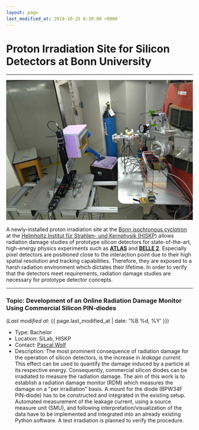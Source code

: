 ```yaml
---
layout: page
last_modified_at: 2019-10-25 8:30:00 +0000
---
```


# Proton Irradiation Site for Silicon Detectors at Bonn University

***

![Irradiation site at Bonn isochronous cyclotron](/imgs/irrad_setup_w_cooling.jpg)

A newly-installed proton irradiation site at the [Bonn isochronous cyclotron](https://www.zyklotron.hiskp.uni-bonn.de/zyklo_e/index.html) at the [Helmholtz Institut für Strahlen- und Kernphysik (HISKP)](https://www.hiskp.uni-bonn.de/) allows radiation damage studies of prototype silicon detectors for state-of-the-art, high-energy physics experiments such as [**ATLAS**](https://atlas.cern/) and [**BELLE 2**](https://www.belle2.org/). Especially pixel detectors are positioned close to the interaction point due to their high spatial resolution and tracking capabilities. Therefore, they are exposed to a harsh radiation environment which dictates their lifetime. In order to verify that the detectors meet requirements, radiation damage studies are necessary for prototype detector concepts.

***

### Topic: Development of an Online Radiation Damage Monitor Using Commercial Silicon PIN-diodes

(_Last modified at_: {{ page.last_modified_at | date: '%B %d, %Y' }})

- Type: Bachelor
- Location: SiLab, HISKP
- Contact: [Pascal Wolf](mailto:wolf@physik.uni-bonn.de)
- Description: The most prominent consequence of radiation damage for the operation of silicon detectors, is the increase in _leakage current_. This effect can be used to quantify the damage induced by a particle at its respective energy. Consequently, commercial silicon diodes can be irradiated to measure the radiation damage. The aim of this work is to establish a radiation damage monitor (RDM) which measures the damage on a "per irradiation" basis. A mount for the diode (BPW34F PIN-diode) has to be constructed and integrated in the existing setup. Automated measurement of the leakage current, using a source measure unit (SMU), and following interpretation/visualization of the data have to be implemented and integrated into an already existing Python software. A test irradiation is planned to verify the procedure.

